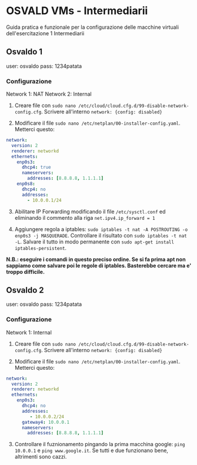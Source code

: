 # OSVALD VMs - Intermediarii

Guida pratica e funzionale per la configurazione delle macchine virtuali dell'esercitazione 1 Intermediarii

## Osvaldo 1
user: osvaldo
pass: 1234patata

### Configurazione 

Network 1: NAT
Network 2: Internal

1. Creare file con `sudo nano /etc/cloud/cloud.cfg.d/99-disable-network-config.cfg`.
Scrivere all'interno `network: {config: disabled}`

2. Modificare il file `sudo nano /etc/netplan/00-installer-config.yaml`.
Metterci questo:

```yaml
network:
  version: 2
  renderer: networkd
  ethernets:
    enp0s3:
      dhcp4: true
      nameservers:
        addresses: [8.8.8.8, 1.1.1.1]
    enp0s8:
      dhcp4: no
      addresses:
        - 10.0.0.1/24
```

3. Abilitare IP Forwarding modificando il file `/etc/sysctl.conf` ed eliminando il commento alla riga `net.ipv4.ip_forward = 1`

4. Aggiungere regola a iptables: `sudo iptables -t nat -A POSTROUTING -o enp0s3 -j MASQUERADE`. 
Controllare il risultato con `sudo iptables -t nat -L`.
Salvare il tutto in modo permanente con `sudo apt-get install iptables-persistent`.

**N.B.: eseguire i comandi in questo preciso ordine. Se si fa prima apt non sappiamo come salvare poi le regole di iptables. Basterebbe cercare ma e' troppo difficile.**


## Osvaldo 2
user: osvaldo
pass: 1234patata

### Configurazione 

Network 1: Internal 

1. Creare file con `sudo nano /etc/cloud/cloud.cfg.d/99-disable-network-config.cfg`.
Scrivere all'interno `network: {config: disabled}`

2. Modificare il file `sudo nano /etc/netplan/00-installer-config.yaml`.
Metterci questo:

```yaml
network:
  version: 2
  renderer: networkd
  ethernets:
    enp0s3:
      dhcp4: no
      addresses:
         - 10.0.0.2/24
      gateway4: 10.0.0.1
      nameservers:
        addresses: [8.8.8.8, 1.1.1.1]
```

3. Controllare il fuznionamento pingando la prima macchina google: `ping 10.0.0.1` e `ping www.google.it`. Se tutti e due funzionano bene, altrimenti sono cazzi.